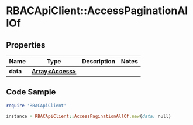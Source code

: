 # RBACApiClient::AccessPaginationAllOf

## Properties

Name | Type | Description | Notes
------------ | ------------- | ------------- | -------------
**data** | [**Array&lt;Access&gt;**](Access.md) |  | 

## Code Sample

```ruby
require 'RBACApiClient'

instance = RBACApiClient::AccessPaginationAllOf.new(data: null)
```


